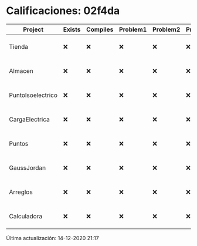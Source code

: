 # Calificaciones: 02f4da
|Project|Exists|Compiles|Problem1|Problem2|Problem3|Extra|Grade|CommitHash|CommitDate|CheckDate|DueDate|Comments|
|-|-|-|-|-|-|-|-|-|-|-|-|-|
|Tienda|❌|❌|❌|❌|❌|❌|5.0|nan|nan|14-12-2020 21:17:17|11-12-2020 21:00:00|No se encontró el archivo en PracticasComputacionI/Tienda/Almacen.cpp|
|Almacen|❌|❌|❌|❌|❌|❌|5.0|nan|nan|14-12-2020 21:17:16|04-12-2020 21:00:00|No se encontró el archivo en PracticasComputacionI/Almacen/Almacen.cpp|
|PuntoIsoelectrico|❌|❌|❌|❌|❌|❌|5.0|nan|nan|14-12-2020 21:17:15|26-11-2020 21:00:00|No se encontró el archivo en PracticasComputacionI/PuntoIsoelectrico/Grupo.cpp|
|CargaElectrica|❌|❌|❌|❌|❌|❌|5.0|nan|nan|14-12-2020 21:17:14|19-11-2020 21:00:00|No se encontró el archivo en PracticasComputacionI/CargaElectrica/CargaElectrica.cpp|
|Puntos|❌|❌|❌|❌|❌|❌|5.0|nan|nan|14-12-2020 21:17:13|05-11-2020 21:00:00|No se encontró el archivo en PracticasComputacionI/Puntos/Punto.cpp|
|GaussJordan|❌|❌|❌|❌|❌|❌|5.0|nan|nan|14-12-2020 21:17:12|19-11-2020 21:00:00|No se encontró el archivo en PracticasComputacionI/GaussJordan/GaussJordan.cpp|
|Arreglos|❌|❌|❌|❌|❌|❌|5.0|nan|nan|14-12-2020 21:17:11|22-10-2020 21:00:00|No se encontró el archivo en PracticasComputacionI/Arreglos/Arreglos.cpp|
|Calculadora|❌|❌|❌|❌|❌|❌|5.0|nan|nan|14-12-2020 21:17:10|15-10-2020 21:00:00|No se encontró el archivo en PracticasComputacionI/Calculadora/Calculadora.cpp|

Última actualización: 14-12-2020 21:17